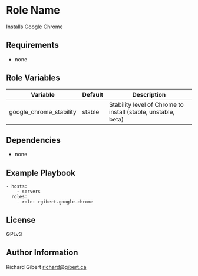 # Role Name

Installs Google Chrome

## Requirements

- none

## Role Variables

| Variable | Default | Description |
|----------|---------|-------------|
| google_chrome_stability | stable | Stability level of Chrome to install (stable, unstable, beta) |

## Dependencies

- none

## Example Playbook

```
- hosts:
    - servers
  roles:
    - role: rgibert.google-chrome
```

## License

GPLv3

## Author Information

Richard Gibert <richard@gibert.ca>
